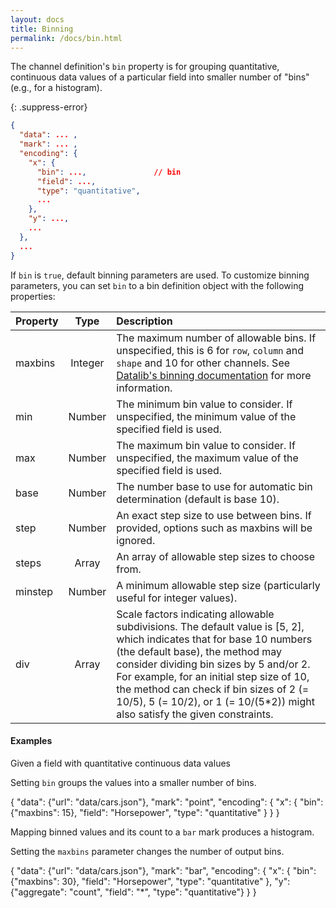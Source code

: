 ```yaml
---
layout: docs
title: Binning
permalink: /docs/bin.html
---
```


The channel definition's `bin` property is for grouping quantitative, continuous data values of a particular field into smaller number of "bins" (e.g., for a histogram).

{: .suppress-error}
```json
{
  "data": ... ,       
  "mark": ... ,       
  "encoding": {     
    "x": {
      "bin": ...,               // bin
      "field": ...,
      "type": "quantitative",
      ...
    },
    "y": ...,
    ...
  },
  ...
}
```

If `bin` is `true`, default binning parameters are used.  To customize binning parameters, you can set `bin` to a bin definition object with the following properties:

| Property      | Type          | Description    |
| :------------ |:-------------:| :------------- |
| maxbins       | Integer       | The maximum number of allowable bins.  If unspecified, this is 6 for `row`, `column` and `shape` and 10 for other channels.  See [Datalib's binning documentation](https://github.com/vega/datalib/wiki/Statistics#dl_bins) for more information. |
| min                 | Number              | The minimum bin value to consider. If unspecified, the minimum value of the specified field is used.|
| max                 | Number              | The maximum bin value to consider. If unspecified, the maximum value of the specified field is used.|
| base                | Number              | The number base to use for automatic bin determination (default is base 10).|
| step                | Number              | An exact step size to use between bins. If provided, options such as maxbins will be ignored.|
| steps               | Array               | An array of allowable step sizes to choose from.|
| minstep             | Number              | A minimum allowable step size (particularly useful for integer values).|
| div                 | Array               | Scale factors indicating allowable subdivisions. The default value is [5, 2], which indicates that for base 10 numbers (the default base), the method may consider dividing bin sizes by 5 and/or 2. For example, for an initial step size of 10, the method can check if bin sizes of 2 (= 10/5), 5 (= 10/2), or 1 (= 10/(5*2)) might also satisfy the given constraints.|

#### Examples

Given a field with quantitative continuous data values

<span class="vl-example" data-name="point_1d"></span>

Setting `bin` groups the values into a smaller number of bins.  

<div class="vl-example">
{
  "data": {"url": "data/cars.json"},
  "mark": "point",
  "encoding": {
    "x": {
      "bin": {"maxbins": 15},
      "field": "Horsepower",
      "type": "quantitative"
    }
  }
}
</div>

Mapping binned values and its count to a `bar` mark produces a histogram.  

<span class="vl-example" data-name="histogram"></span>


Setting the `maxbins` parameter changes the number of output bins.

<div class="vl-example">
{
  "data": {"url": "data/cars.json"},
  "mark": "bar",
  "encoding": {
    "x": {
      "bin": {"maxbins": 30},
      "field": "Horsepower",
      "type": "quantitative"
    },
    "y": {"aggregate": "count", "field": "*", "type": "quantitative"}
  }
}
</div>
